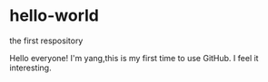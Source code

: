 # hello-world
the first respository


Hello everyone! I'm yang,this is my first time to use GitHub.
I feel it interesting.
